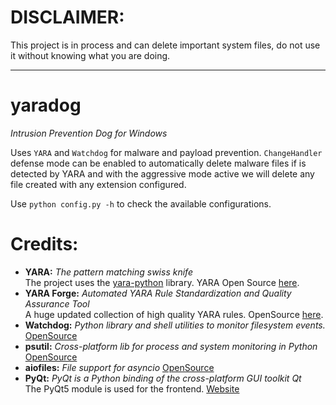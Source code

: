 <h1>​DISCLAIMER:</h1> This project is in process and can delete important system files, do not use it without knowing what you are doing.<hr>

# yaradog
*Intrusion Prevention Dog for Windows*

Uses `YARA` and `Watchdog` for malware and payload prevention. `ChangeHandler` defense mode can be enabled to automatically delete malware files if is detected by YARA and with the aggressive mode active we will delete any file created with any extension configured. 

Use `python config.py -h` to check the available configurations.

# **Credits:**
- **YARA:** *The pattern matching swiss knife*<br>The project uses the [yara-python](https://github.com/VirusTotal/yara-python) library. YARA Open Source [here](https://github.com/virustotal/yara).
- **YARA Forge:** *Automated YARA Rule Standardization and Quality Assurance Tool*<br>A huge updated collection of high quality YARA rules. OpenSource [here](https://github.com/YARAHQ/yara-forge).
- **Watchdog:** *Python library and shell utilities to monitor filesystem events.* [OpenSource](https://github.com/gorakhargosh/watchdog)
- **psutil:** *Cross-platform lib for process and system monitoring in Python* [OpenSource](https://github.com/giampaolo/psutil)
- **aiofiles:** *File support for asyncio* [OpenSource](https://github.com/Tinche/aiofiles)
- **PyQt:** *PyQt is a Python binding of the cross-platform GUI toolkit Qt*<br>The PyQt5 module is used for the frontend. [Website](https://www.riverbankcomputing.com/software/pyqt/)